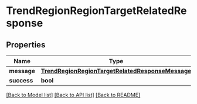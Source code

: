 # TrendRegionRegionTargetRelatedResponse

## Properties
Name | Type | Description | Notes
------------ | ------------- | ------------- | -------------
**message** | [**TrendRegionRegionTargetRelatedResponseMessage**](TrendRegionRegionTargetRelatedResponseMessage.md) |  | [optional] 
**success** | **bool** |  | [optional] 

[[Back to Model list]](../README.md#documentation-for-models) [[Back to API list]](../README.md#documentation-for-api-endpoints) [[Back to README]](../README.md)


